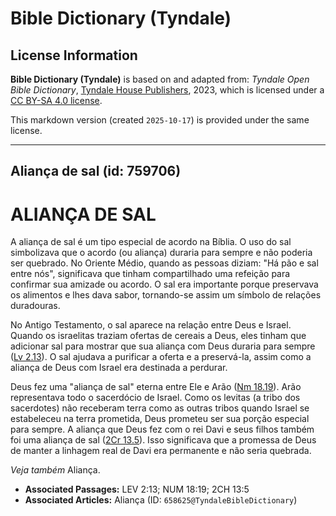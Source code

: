 # Bible Dictionary (Tyndale)

## License Information

**Bible Dictionary (Tyndale)** is based on and adapted from: _Tyndale Open Bible Dictionary_, [Tyndale House Publishers](https://tyndaleopenresources.com/), 2023, which is licensed under a [CC BY-SA 4.0 license](https://creativecommons.org/licenses/by-sa/4.0/legalcode.en).

This markdown version (created `2025-10-17`) is provided under the same license.



--------------------------------

## Aliança de sal (id: 759706)

ALIANÇA DE SAL
==============

A aliança de sal é um tipo especial de acordo na Bíblia. O uso do sal simbolizava que o acordo (ou aliança) duraria para sempre e não poderia ser quebrado. No Oriente Médio, quando as pessoas diziam: "Há pão e sal entre nós", significava que tinham compartilhado uma refeição para confirmar sua amizade ou acordo. O sal era importante porque preservava os alimentos e lhes dava sabor, tornando\-se assim um símbolo de relações duradouras.

No Antigo Testamento, o sal aparece na relação entre Deus e Israel. Quando os israelitas traziam ofertas de cereais a Deus, eles tinham que adicionar sal para mostrar que sua aliança com Deus duraria para sempre ([Lv 2\.13](https://ref.ly/Lev2:13)). O sal ajudava a purificar a oferta e a preservá\-la, assim como a aliança de Deus com Israel era destinada a perdurar.

Deus fez uma "aliança de sal" eterna entre Ele e Arão ([Nm 18\.19](https://ref.ly/Num18:19)). Arão representava todo o sacerdócio de Israel. Como os levitas (a tribo dos sacerdotes) não receberam terra como as outras tribos quando Israel se estabeleceu na terra prometida, Deus prometeu ser sua porção especial para sempre. A aliança que Deus fez com o rei Davi e seus filhos também foi uma aliança de sal ([2Cr 13\.5](https://ref.ly/2Chr13:5)). Isso significava que a promessa de Deus de manter a linhagem real de Davi era permanente e não seria quebrada.

*Veja também* Aliança.

* **Associated Passages:** LEV 2:13; NUM 18:19; 2CH 13:5
* **Associated Articles:** Aliança (ID: `658625@TyndaleBibleDictionary`)


